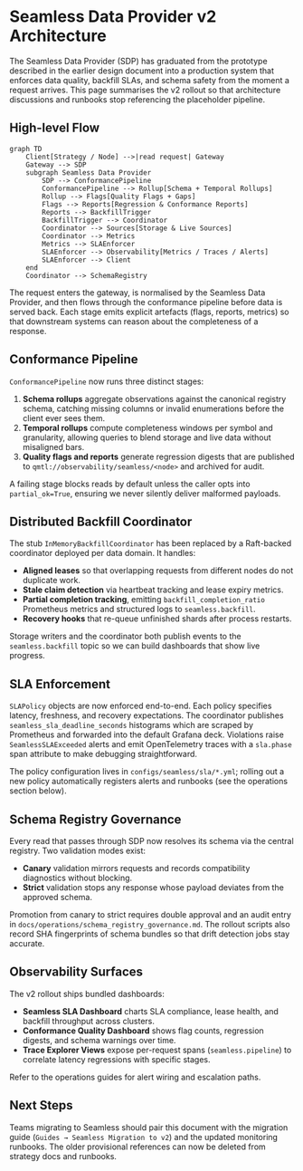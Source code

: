# Seamless Data Provider v2 Architecture

The Seamless Data Provider (SDP) has graduated from the prototype described in the
earlier design document into a production system that enforces data quality,
backfill SLAs, and schema safety from the moment a request arrives. This page
summarises the v2 rollout so that architecture discussions and runbooks stop
referencing the placeholder pipeline.

## High-level Flow

```mermaid
graph TD
    Client[Strategy / Node] -->|read request| Gateway
    Gateway --> SDP
    subgraph Seamless Data Provider
        SDP --> ConformancePipeline
        ConformancePipeline --> Rollup[Schema + Temporal Rollups]
        Rollup --> Flags[Quality Flags + Gaps]
        Flags --> Reports[Regression & Conformance Reports]
        Reports --> BackfillTrigger
        BackfillTrigger --> Coordinator
        Coordinator --> Sources[Storage & Live Sources]
        Coordinator --> Metrics
        Metrics --> SLAEnforcer
        SLAEnforcer --> Observability[Metrics / Traces / Alerts]
        SLAEnforcer --> Client
    end
    Coordinator --> SchemaRegistry
```

The request enters the gateway, is normalised by the Seamless Data Provider, and
then flows through the conformance pipeline before data is served back. Each
stage emits explicit artefacts (flags, reports, metrics) so that downstream
systems can reason about the completeness of a response.

## Conformance Pipeline

`ConformancePipeline` now runs three distinct stages:

1. **Schema rollups** aggregate observations against the canonical
   registry schema, catching missing columns or invalid enumerations before the
   client ever sees them.
2. **Temporal rollups** compute completeness windows per symbol and granularity,
   allowing queries to blend storage and live data without misaligned bars.
3. **Quality flags and reports** generate regression digests that are published
   to `qmtl://observability/seamless/<node>` and archived for audit.

A failing stage blocks reads by default unless the caller opts into
`partial_ok=True`, ensuring we never silently deliver malformed payloads.

## Distributed Backfill Coordinator

The stub `InMemoryBackfillCoordinator` has been replaced by a
Raft-backed coordinator deployed per data domain. It handles:

- **Aligned leases** so that overlapping requests from different nodes do not
  duplicate work.
- **Stale claim detection** via heartbeat tracking and lease expiry metrics.
- **Partial completion tracking**, emitting `backfill_completion_ratio`
  Prometheus metrics and structured logs to `seamless.backfill`.
- **Recovery hooks** that re-queue unfinished shards after process restarts.

Storage writers and the coordinator both publish events to the
`seamless.backfill` topic so we can build dashboards that show live progress.

## SLA Enforcement

`SLAPolicy` objects are now enforced end-to-end. Each policy specifies
latency, freshness, and recovery expectations. The coordinator publishes
`seamless_sla_deadline_seconds` histograms which are scraped by Prometheus and
forwarded into the default Grafana deck. Violations raise `SeamlessSLAExceeded`
alerts and emit OpenTelemetry traces with a `sla.phase` span attribute to make
debugging straightforward.

The policy configuration lives in `configs/seamless/sla/*.yml`; rolling out a
new policy automatically registers alerts and runbooks (see the operations
section below).

## Schema Registry Governance

Every read that passes through SDP now resolves its schema via the central
registry. Two validation modes exist:

- **Canary** validation mirrors requests and records compatibility diagnostics
  without blocking.
- **Strict** validation stops any response whose payload deviates from the
  approved schema.

Promotion from canary to strict requires double approval and an audit entry in
`docs/operations/schema_registry_governance.md`. The rollout scripts also record
SHA fingerprints of schema bundles so that drift detection jobs stay accurate.

## Observability Surfaces

The v2 rollout ships bundled dashboards:

- **Seamless SLA Dashboard** charts SLA compliance, lease health, and backfill
  throughput across clusters.
- **Conformance Quality Dashboard** shows flag counts, regression digests, and
  schema warnings over time.
- **Trace Explorer Views** expose per-request spans (`seamless.pipeline`) to
  correlate latency regressions with specific stages.

Refer to the operations guides for alert wiring and escalation paths.

## Next Steps

Teams migrating to Seamless should pair this document with the migration guide
(`Guides → Seamless Migration to v2`) and the updated monitoring runbooks. The
older provisional references can now be deleted from strategy docs and runbooks.
